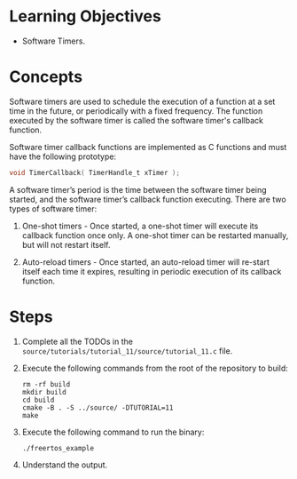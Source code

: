 # Learning Objectives
* Software Timers.

# Concepts
Software timers are used to schedule the execution of a function at a set time
in the future, or periodically with a fixed frequency. The function executed by
the software timer is called the software timer's callback function.

Software timer callback functions are implemented as C functions and must have
the following prototype:

```c
void TimerCallback( TimerHandle_t xTimer );
```
A software timer’s period is the time between the software timer being started,
and the software timer’s callback function executing. There are two types of
software timer:

1. One-shot timers - Once started, a one-shot timer will execute its callback
function once only. A one-shot timer can be restarted manually, but will not
restart itself.

2. Auto-reload timers - Once started, an auto-reload timer will re-start itself
each time it expires, resulting in periodic execution of its callback function.


# Steps
1. Complete all the TODOs in the `source/tutorials/tutorial_11/source/tutorial_11.c`
   file.

1. Execute the following commands from the root of the repository to build:
   ```shell
   rm -rf build
   mkdir build
   cd build
   cmake -B . -S ../source/ -DTUTORIAL=11
   make
   ```

1. Execute the following command to run the binary:
   ```shell
   ./freertos_example
   ```

1. Understand the output.
